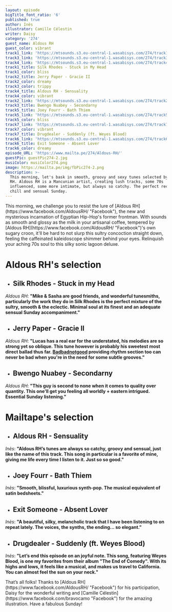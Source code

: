 ```yaml
---
layout: episode
bigTitle_font_ratio: '6'
published: true
author: Inès
illustrator: Camille Célestin
writer: Daisy
category: '274'
guest_name: Aldous RH
guest_color: vibrant
track1_link: 'https://mtsounds.s3.eu-central-1.wasabisys.com/274/track1.mp3'
track3_link: 'https://mtsounds.s3.eu-central-1.wasabisys.com/274/track3.mp3'
track4_link: 'https://mtsounds.s3.eu-central-1.wasabisys.com/274/track4.mp3'
track1_title: Silk Rhodes - Stuck in My Head
track1_color: bliss
track2_title: Jerry Paper - Gracie II
track2_color: dreamy
track3_color: trippy
track4_title: Aldous RH - Sensuality
track4_color: vibrant
track2_link: 'https://mtsounds.s3.eu-central-1.wasabisys.com/274/track2.mp3'
track3_title: Bwengo Nuabey - Secondarny
track5_title: Joey Fourr - Bath Thiem
track5_link: 'https://mtsounds.s3.eu-central-1.wasabisys.com/274/track5.mp3'
track5_color: bliss
track7_link: 'https://mtsounds.s3.eu-central-1.wasabisys.com/274/track7.mp3'
track7_color: vibrant
track7_title: Drugdealer - Suddenly (ft. Weyes Blood)
track6_link: 'https://mtsounds.s3.eu-central-1.wasabisys.com/274/track6.mp3'
track6_title: Exit Someone - Absent Lover
track6_color: dreamy
episode_URL: 'https://www.mailta.pe/274/Aldous-RH/'
guestPic: guestPic274-2.jpg
musiColor: musiColor274.png
image: https://mailta.pe/img/fbPic274-2.png
description: >-
  This morning, let's bask in smooth, groovy and sexy tunes selected by Aldous
  RH. Aldous RH is a Mancunian artist, creating lush tracks, some 70s
  influenced, some more intimate, but always so catchy. The perfect recipe for a
  chill and sensual Sunday.
---
```

<p id="introduction">This morning, we challenge you to resist the lure of [Aldous RH](https://www.facebook.com/AldousRH/ "Facebook"), the new and mysterious incarnation of Egyptian Hip-Hop's former frontman. With sounds as smooth and glossy as the milk in your artisanal coffee, tempered by [Aldous RH](https://www.facebook.com/AldousRH/ "Facebook")'s own sugary croon, it'll be hard to not slurp this sultry concoction straight down, feeling the caffeinated kaleidoscope shimmer behind your eyes. Relinquish your aching 70s soul to this silky sonic lagoon deluxe.</p>


# **Aldous RH's selection**

+ ## Silk Rhodes - Stuck in my Head
_Aldous RH_: **"**Mike & Sasha are good friends, and wonderful tunesmiths, particularly the work they do in Silk Rhodes is the perfect mixture of the sultry, smooth & the eclectic. Minimal soul at its finest and an adequate sensual Sunday accompaniment.**"**

+ ## Jerry Paper - Gracie II
_Aldous RH_: **"**Lucas has a real ear for the understated, his melodies are so strong yet so oblique. This tune however is probably his sweetest most direct ballad thus far. [Badbadnotgood](https://www.mailta.pe/110/bbng/ "MailTape 110") providing rhythm section too can never be bad when you're in the need for some subtle grooves.**"**

+ ## Bwengo Nuabey - Secondarny
_Aldous RH_: **"**This guy is second to none when it comes to quality over quantity. This one'll get you feeling all worldly + eastern intrigued. Essential Sunday listening.**"**


# Mailtape's selection

+ ## Aldous RH - Sensuality
_Inès_: **"**Aldous RH’s tunes are always so catchy, groovy and sensual, just like the name of this track. This song in particular is a favorite of mine, giving me life every time I listen to it. Just so so good.**"** 

+ ## Joey Fourr - Bath Thiem
_Inès_: **"**Smooth, blissful, luxurious synth-pop. The musical equivalent of satin bedsheets.**"**

+ ## Exit Someone - Absent Lover
_Inès_: **"**A beautiful, silky, melancholic track that I have been listening to on repeat lately. The voices, the synths, the ending... so elegant.**"**

+ ## Drugdealer - Suddenly (ft. Weyes Blood)
_Inès_: **"**Let’s end this episode on an joyful note. This song, featuring Weyes Blood, is one my favorites from their album "The End of Comedy". With its highs and lows, it feels like a musical, and makes us travel to California. You can almost feel the sun on your neck.**"**


<p id="outroduction">That’s all folks! Thanks to [Aldous RH](https://www.facebook.com/AldousRH/ "Facebook") for his participation, Daisy for the wonderful writing and [Camille Célestin](https://www.facebook.com/bravocamo "Facebook") for the amazing illustration. Have a fabulous Sunday!</p>
